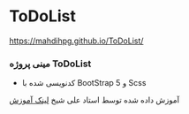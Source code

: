 # ToDoList

https://mahdihpg.github.io/ToDoList/

### مینی پروژه ToDoList
- کدنویسی شده با BootStrap 5 و Scss

آموزش داده شده توسط استاد علی شیخ [لینک آموزش](https://webprog.io/course/%D8%A2%D9%85%D9%88%D8%B2%D8%B4-%D8%B1%D8%A7%DB%8C%DA%AF%D8%A7%D9%86-javascript-%D8%AC%D8%A7%D9%88%D8%A7-%D8%A7%D8%B3%DA%A9%D8%B1%DB%8C%D9%BE%D8%AA-%D9%BE%D8%B1%D9%88%DA%98%D9%87-%D9%85%D8%AD%D9%88%D8%B1)
